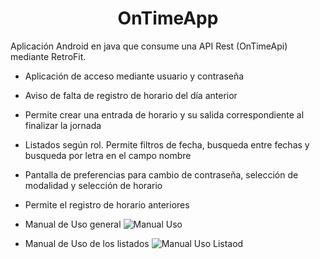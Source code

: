 <h1 align="center"> OnTimeApp </h1>

Aplicación Android en java que consume una API Rest (OnTimeApi) mediante RetroFit.

- Aplicación de acceso mediante usuario y contraseña
- Aviso de falta de registro de horario del día anterior
- Permite crear una entrada de horario y su salida correspondiente al finalizar la jornada
- Listados según rol. Permite filtros de fecha, busqueda entre fechas y busqueda por letra en el campo nombre
- Pantalla de preferencias para cambio de contraseña, selección de modalidad y selección de horario
- Permite el registro de horario anteriores

- Manual de Uso general
![Manual Uso](https://i.ibb.co/jf66Zsv/general.jpg)



- Manual de Uso de los listados
![Manual Uso Listaod](https://i.ibb.co/LpNCCkV/listado.jpg)
